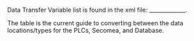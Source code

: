 Data Transfer Variable list is found in the xml file: _____________. 

The table is the current guide to converting between the data locations/types for the PLCs, Secomea, and Database. 
